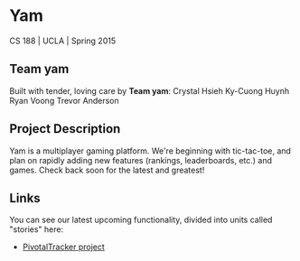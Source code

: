 # Yam

CS 188 | UCLA | Spring 2015

## Team yam

Built with tender, loving care by **Team yam**:
Crystal Hsieh 
Ky-Cuong Huynh
Ryan Voong
Trevor Anderson 


## Project Description 

Yam is a multiplayer gaming platform. We're beginning 
with tic-tac-toe, and plan on rapidly adding new features 
(rankings, leaderboards, etc.) and games. Check back soon
for the latest and greatest!


## Links

You can see our latest upcoming functionality, divided into
units called "stories" here:

* [PivotalTracker project](https://www.pivotaltracker.com/projects/1321096)





